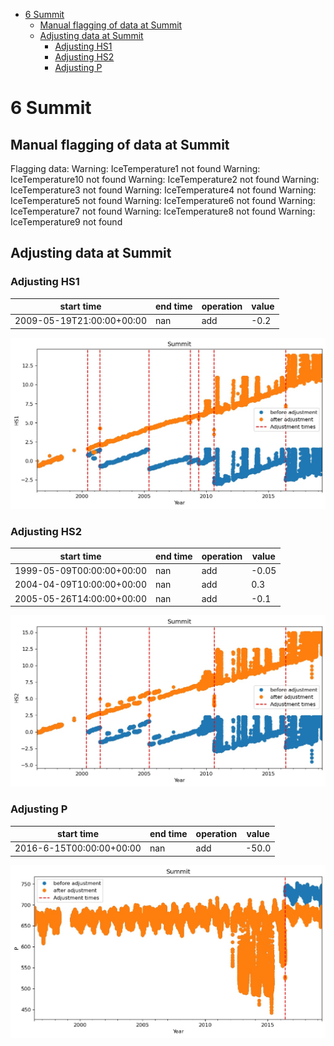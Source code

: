 * [6 Summit](#s1)
  * [Manual flagging of data at Summit](#s1-1)
  * [Adjusting data at Summit](#s1-2)
      * [Adjusting HS1](#s1-2-1)
      * [Adjusting HS2](#s1-2-2)
      * [Adjusting P](#s1-2-3)
# <a id='s1' />6 Summit
## <a id='s1-1' />Manual flagging of data at Summit
Flagging data:
Warning: IceTemperature1 not found
Warning: IceTemperature10 not found
Warning: IceTemperature2 not found
Warning: IceTemperature3 not found
Warning: IceTemperature4 not found
Warning: IceTemperature5 not found
Warning: IceTemperature6 not found
Warning: IceTemperature7 not found
Warning: IceTemperature8 not found
Warning: IceTemperature9 not found
## <a id='s1-2' />Adjusting data at Summit
### <a id='s1-2-1' />Adjusting HS1
|start time|end time|operation|value|
|-|-|-|-|
|2009-05-19T21:00:00+00:00|nan|add|-0.2|
 
![Adjusted data at Summit](figures/L1_data_treatment/Summit_adj_HS1.jpeg)
 
### <a id='s1-2-2' />Adjusting HS2
|start time|end time|operation|value|
|-|-|-|-|
|1999-05-09T00:00:00+00:00|nan|add|-0.05|
|2004-04-09T10:00:00+00:00|nan|add|0.3|
|2005-05-26T14:00:00+00:00|nan|add|-0.1|
 
![Adjusted data at Summit](figures/L1_data_treatment/Summit_adj_HS2.jpeg)
 
### <a id='s1-2-3' />Adjusting P
|start time|end time|operation|value|
|-|-|-|-|
|2016-6-15T00:00:00+00:00|nan|add|-50.0|
 
![Adjusted data at Summit](figures/L1_data_treatment/Summit_adj_P.jpeg)
 
